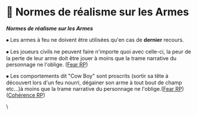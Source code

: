 # 🔰 Normes de réalisme sur les Armes

_**Normes de réalisme sur les Armes**_



⦁ Les armes à feu ne doivent être utilisées qu'en cas de **dernier** recours.&#x20;

⦁ Les joueurs civils ne peuvent faire n'importe quoi avec celle-ci, la peur de la perte de leur arme doit être jouer à moins que la trame narrative du personnage ne l'oblige. ([Fear RP](../../../../../reglement/reglement/five-m/politiques-en-matiere-de-jeux-de-role/fear-rp.md))&#x20;

⦁ Les comportements dit "Cow Boy" sont proscrits (sortir sa tête à découvert lors d'un feu nourri, dégainer son arme à tout bout de champ etc...)à moins que la trame narrative du personnage ne l'oblige.([Fear RP](../../../../../reglement/reglement/five-m/politiques-en-matiere-de-jeux-de-role/fear-rp.md)) ([Cohérence RP](../../../../../reglement/reglement/five-m/politiques-en-matiere-de-jeux-de-role/incoherence-rp.md))

\
